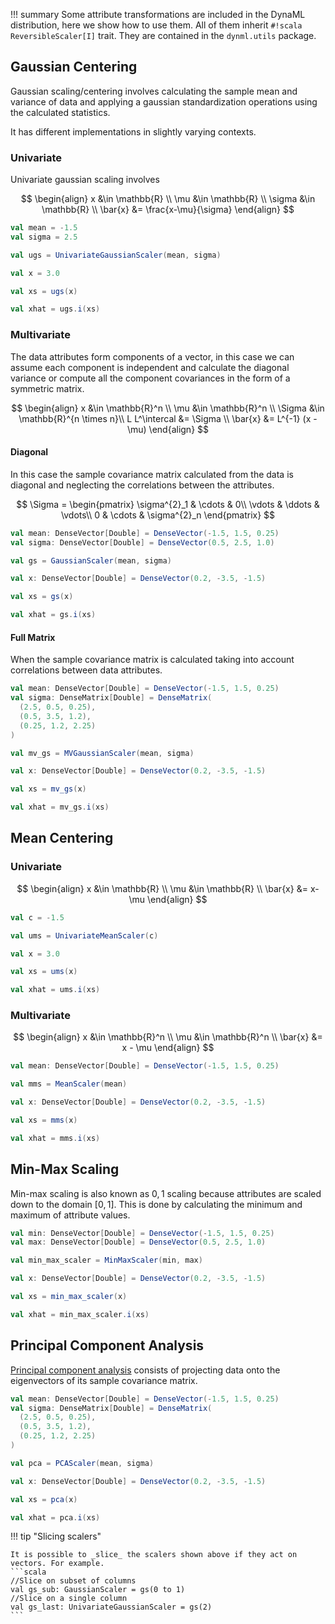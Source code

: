 !!! summary
    Some attribute transformations are included in the DynaML distribution, here we show how to use them. All of them inherit `#!scala ReversibleScaler[I]` trait. They are contained in the `dynml.utils` package.


## Gaussian Centering

Gaussian scaling/centering involves calculating the sample mean and variance of data and applying a gaussian standardization operations using the calculated statistics.

It has different implementations in slightly varying contexts.

### Univariate

Univariate gaussian scaling involves

$$
\begin{align}
x &\in \mathbb{R} \\
\mu &\in \mathbb{R} \\
\sigma &\in \mathbb{R} \\
\bar{x} &= \frac{x-\mu}{\sigma}
\end{align}
$$

```scala
val mean = -1.5
val sigma = 2.5

val ugs = UnivariateGaussianScaler(mean, sigma)

val x = 3.0

val xs = ugs(x)

val xhat = ugs.i(xs)
```


### Multivariate

The data attributes form components of a vector, in this case we can assume each component is independent and calculate the diagonal variance or compute all the component covariances in the form of a symmetric matrix.

$$
\begin{align}
x &\in \mathbb{R}^n \\
\mu &\in \mathbb{R}^n \\
\Sigma &\in \mathbb{R}^{n \times n}\\
L L^\intercal &= \Sigma \\
\bar{x} &= L^{-1} (x - \mu)
\end{align}
$$


#### Diagonal

In this case the sample covariance matrix calculated from the data is diagonal and neglecting the correlations between the attributes.

$$
\Sigma = \begin{pmatrix}
\sigma^{2}_1 & \cdots & 0\\
 \vdots & \ddots  & \vdots\\
 0 & \cdots & \sigma^{2}_n  
\end{pmatrix}
$$


```scala
val mean: DenseVector[Double] = DenseVector(-1.5, 1.5, 0.25)
val sigma: DenseVector[Double] = DenseVector(0.5, 2.5, 1.0)

val gs = GaussianScaler(mean, sigma)

val x: DenseVector[Double] = DenseVector(0.2, -3.5, -1.5)

val xs = gs(x)

val xhat = gs.i(xs)
```

#### Full Matrix

When the sample covariance matrix is calculated taking into account correlations between data attributes.

```scala
val mean: DenseVector[Double] = DenseVector(-1.5, 1.5, 0.25)
val sigma: DenseMatrix[Double] = DenseMatrix(
  (2.5, 0.5, 0.25),
  (0.5, 3.5, 1.2),
  (0.25, 1.2, 2.25)
)

val mv_gs = MVGaussianScaler(mean, sigma)

val x: DenseVector[Double] = DenseVector(0.2, -3.5, -1.5)

val xs = mv_gs(x)

val xhat = mv_gs.i(xs)
```

## Mean Centering

### Univariate

$$
\begin{align}
x &\in \mathbb{R} \\
\mu &\in \mathbb{R} \\
\bar{x} &= x-\mu
\end{align}
$$


```scala
val c = -1.5

val ums = UnivariateMeanScaler(c)

val x = 3.0

val xs = ums(x)

val xhat = ums.i(xs)
```

### Multivariate

$$
\begin{align}
x &\in \mathbb{R}^n \\
\mu &\in \mathbb{R}^n \\
\bar{x} &= x - \mu
\end{align}
$$


```scala
val mean: DenseVector[Double] = DenseVector(-1.5, 1.5, 0.25)

val mms = MeanScaler(mean)

val x: DenseVector[Double] = DenseVector(0.2, -3.5, -1.5)

val xs = mms(x)

val xhat = mms.i(xs)
```


## Min-Max Scaling

Min-max scaling is also known as $0,1$ scaling because attributes are scaled down to the domain $[0, 1]$. This is done by calculating the minimum and maximum of attribute values.


```scala
val min: DenseVector[Double] = DenseVector(-1.5, 1.5, 0.25)
val max: DenseVector[Double] = DenseVector(0.5, 2.5, 1.0)

val min_max_scaler = MinMaxScaler(min, max)

val x: DenseVector[Double] = DenseVector(0.2, -3.5, -1.5)

val xs = min_max_scaler(x)

val xhat = min_max_scaler.i(xs)
```


## Principal Component Analysis

[Principal component analysis](https://en.wikipedia.org/wiki/Principal_component_analysis) consists of projecting data onto the eigenvectors of its sample covariance matrix.


```scala
val mean: DenseVector[Double] = DenseVector(-1.5, 1.5, 0.25)
val sigma: DenseMatrix[Double] = DenseMatrix(
  (2.5, 0.5, 0.25),
  (0.5, 3.5, 1.2),
  (0.25, 1.2, 2.25)
)

val pca = PCAScaler(mean, sigma)

val x: DenseVector[Double] = DenseVector(0.2, -3.5, -1.5)

val xs = pca(x)

val xhat = pca.i(xs)
```



!!! tip "Slicing scalers"

    It is possible to _slice_ the scalers shown above if they act on vectors. For example.
    ```scala
    //Slice on subset of columns
    val gs_sub: GaussianScaler = gs(0 to 1)
    //Slice on a single column
    val gs_last: UnivariateGaussianScaler = gs(2)
    ```

